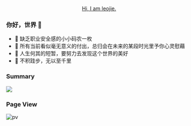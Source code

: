 <p align="center"><a target="_blank" href="https://www.hydraql.com">Hi, I am leojie.</a></p>

### 你好，世界 👋

- :orange_book: 缺乏职业安全感的小小码农一枚
- :hammer: 所有当前看似毫无意义的付出，总归会在未来的某段时光里予你心灵慰藉
- :ram: 人生何其的短暂，要努力去发现这个世界的美好
- :meat_on_bone: 不积跬步，无以至千里

### Summary
![](https://github-readme-stats.vercel.app/api?username=CCweixiao&theme=blue-green&show_icons=true)

### Page View
![pv](https://profile-counter.glitch.me/CCweixiao/count.svg)
